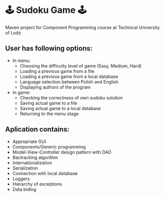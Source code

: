 # 🕹️ Sudoku Game 🕹️
Maven project for Component Programming course at Technical University of Lodz 
## User has following options:
- In menu:
  - Choosing the difficulty level of game (Easy, Medium, Hard)
  - Loading a previous game from a file
  - Loading a previous game from a local database
  - Language selection between Polish and English
  - Displaying authors of the program
- In game:
  - Checking the correctness of own sudoku solution
  - Saving actual game to a file
  - Saving actual game to a local database
  - Returning to the menu stage
## Aplication contains:
- Appropriate GUI
- Components/Generic programming
- Model-View-Controller design pattern with DAO
- Bactracking algorithm
- Internationalization
- Serialization
- Connection with local database
- Loggers
- Hierarchy of exceptions
- Data biding
